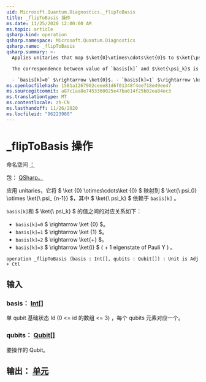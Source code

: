 ```yaml
---
uid: Microsoft.Quantum.Diagnostics._flipToBasis
title: _flipToBasis 操作
ms.date: 11/25/2020 12:00:00 AM
ms.topic: article
qsharp.kind: operation
qsharp.namespace: Microsoft.Quantum.Diagnostics
qsharp.name: _flipToBasis
qsharp.summary: >-
  Applies unitaries that map $\ket{0}\otimes\cdots\ket{0}$ to $\ket{\psi_0} \otimes \ket{\psi_{n - 1}}$, where $\ket{\psi_k}$ depends on `basis[k]`.

  The correspondence between value of `basis[k]` and $\ket{\psi_k}$ is the following:

  - `basis[k]=0` $\rightarrow \ket{0}$. - `basis[k]=1` $\rightarrow \ket{1}$. - `basis[k]=2` $\rightarrow \ket{+}$. - `basis[k]=3` $\rightarrow \ket{i}$ ( +1 eigenstate of Pauli Y ).
ms.openlocfilehash: 1581a1267902ceee81d6f01348f4ee718e49ee47
ms.sourcegitcommit: a87c1aa8e7453360025e47ba614f25b02ea84ec3
ms.translationtype: MT
ms.contentlocale: zh-CN
ms.lasthandoff: 11/26/2020
ms.locfileid: "96223980"
---
```

# <a name="_fliptobasis-operation"></a>_flipToBasis 操作

命名空间 [：](xref:Microsoft.Quantum.Diagnostics)

包： [QSharp。](https://nuget.org/packages/Microsoft.Quantum.QSharp.Core)


应用 unitaries，它将 $ \ket {0} \otimes\cdots\ket {0} $ 映射到 $ \ket{\ psi_0} \otimes \ket{\ psi_ {n-1}} $，其中 $ \ket{\ psi_k} $ 依赖于 `basis[k]` 。

`basis[k]`和 $ \ket{\ psi_k} $ 的值之间的对应关系如下：

- `basis[k]=0` $ \rightarrow \ket {0} $。
- `basis[k]=1` $ \rightarrow \ket {1} $。
- `basis[k]=2` $ \rightarrow \ket{+} $。
- `basis[k]=3` $ \rightarrow \ket{i} $ ( + 1 eigenstate of Pauli Y ) 。

```qsharp
operation _flipToBasis (basis : Int[], qubits : Qubit[]) : Unit is Adj + Ctl
```


## <a name="input"></a>输入

### <a name="basis--int"></a>basis： [Int](xref:microsoft.quantum.lang-ref.int)[]

单 qubit 基础状态 Id (0 <= id 的数组 <= 3) ，每个 qubits 元素对应一个。


### <a name="qubits--qubit"></a>qubits： [Qubit](xref:microsoft.quantum.lang-ref.qubit)[]

要操作的 Qubit。



## <a name="output--unit"></a>输出： [单元](xref:microsoft.quantum.lang-ref.unit)


